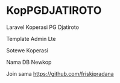 # KopPGDJATIROTO
Laravel Koperasi PG Djatiroto

Template Admin Lte

Sotewe Koperasi

Nama DB Newkop

Join sama https://github.com/friskipradana
